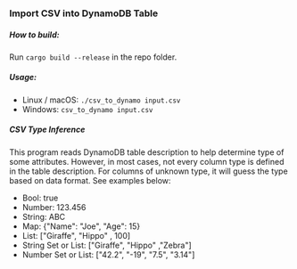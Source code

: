 ### Import CSV into DynamoDB Table

##### How to build:
Run `cargo build --release` in the repo folder. 

##### Usage:
- Linux / macOS: `./csv_to_dynamo input.csv`
- Windows: `csv_to_dynamo input.csv`

##### CSV Type Inference
This program reads DynamoDB table description to help determine type of some attributes.
However, in most cases, not every column type is defined in the table description. For
columns of unknown type, it will guess the type based on data format. See examples below:
* Bool: true
* Number: 123.456
* String: ABC
* Map: {"Name": "Joe", "Age": 15}
* List: ["Giraffe", "Hippo" , 100]
* String Set or List: ["Giraffe", "Hippo" ,"Zebra"]
* Number Set or List: ["42.2", "-19", "7.5", "3.14"]

